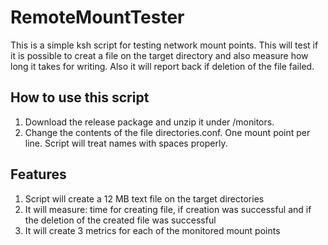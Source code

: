 # RemoteMountTester
This is a simple ksh script for testing network mount points. This will test if it is possible to creat a file on the target directory and also measure how long it takes for writing. Also it will report back if deletion of the file failed. 

## How to use this script

1. Download the release package and unzip it under <machine-agent-home>/monitors.
2. Change the contents of the file directories.conf. One mount point per line. Script will treat names with spaces properly.

## Features

1. Script will create a 12 MB text file on the target directories
2. It will measure: time for creating file, if creation was successful and if the deletion of the created file was successful
3. It will create 3 metrics for each of the monitored mount points